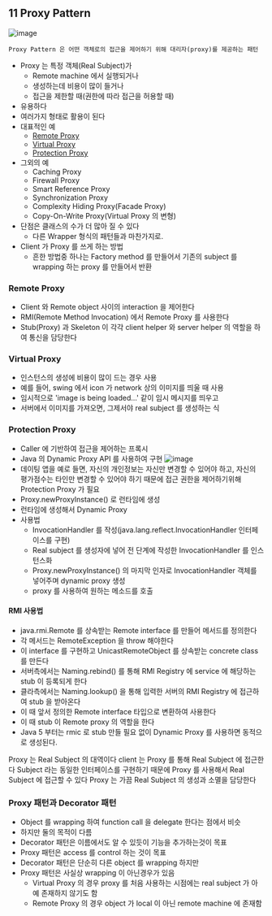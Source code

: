 ## 11 Proxy Pattern

![image](https://user-images.githubusercontent.com/7943694/79637851-48e52400-81bd-11ea-8d9a-ab4571312903.png)

```
Proxy Pattern 은 어떤 객체로의 접근을 제어하기 위해 대리자(proxy)를 제공하는 패턴
```

* Proxy 는 특정 객체(Real Subject)가
  * Remote machine 에서 실행되거나
  * 생성하는데 비용이 많이 들거나
  * 접근을 제한할 때(권한에 따라 접근을 허용할 때)
* 유용하다
* 여러가지 형태로 활용이 된다
* 대표적인 예
  * [Remote Proxy](#remote-proxy)
  * [Virtual Proxy](#virtual-proxy)
  * [Protection Proxy](#protection-proxy)
* 그외의 예
  * Caching Proxy
  * Firewall Proxy
  * Smart Reference Proxy
  * Synchronization Proxy
  * Complexity Hiding Proxy(Facade Proxy)
  * Copy-On-Write Proxy(Virtual Proxy 의 변형)
* 단점은 클래스의 수가 더 많아 질 수 있다
  * 다른 Wrapper 형식의 패턴들과 마찬가지로.
* Client 가 Proxy 를 쓰게 하는 방법
  * 흔한 방법중 하나는 Factory method 를 만들어서 기존의 subject 를 wrapping 하는 proxy 를 만들어서 반환


### Remote Proxy
* Client 와 Remote object 사이의 interaction 을 제어한다
* RMI(Remote Method Invocation) 에서 Remote Proxy 를 사용한다
* Stub(Proxy) 과 Skeleton 이 각각 client helper 와 server helper 의 역할을 하여 통신을 담당한다

### Virtual Proxy
* 인스턴스의 생성에 비용이 많이 드는 경우 사용
* 예를 들어, swing 에서 icon 가 network 상의 이미지를 띄울 때 사용
* 임시적으로 'image is being loaded...' 같이 임시 메시지를 띄우고
* 서버에서 이미지를 가져오면, 그제서야 real subject 를 생성하는 식

### Protection Proxy 
* Caller 에 기반하여 접근을 제어하는 프록시
* Java 의 Dynamic Proxy API 를 사용하여 구현
![image](https://user-images.githubusercontent.com/7943694/79637867-5ef2e480-81bd-11ea-910b-00c13d76df37.png)
* 데이팅 앱을 예로 들면, 자신의 개인정보는 자신만 변경할 수 있어야 하고, 자신의 평가점수는 타인만 변경할 수 있어야 하기 때문에 접근 권한을 제어하기위해 Protection Proxy 가 필요
* Proxy.newProxyInstance() 로 런타임에 생성
* 런타임에 생성해서 Dynamic Proxy
* 사용법
    * InvocationHandler 를 작성(java.lang.reflect.InvocationHandler 인터페이스를 구현)
    * Real subject 를 생성자에 넣어 전 단계에 작성한 InvocationHandler 를 인스턴스화
    * Proxy.newProxyInstance() 의 마지막 인자로 InvocationHandler 객체를 넣어주며 dynamic proxy 생성
    * proxy 를 사용하여 원하는 메소드를 호출

#### RMI 사용법
* java.rmi.Remote 를 상속받는 Remote interface 를 만들어 메서드를 정의한다
* 각 메서드는 RemoteException 을 throw 해야한다
* 이 interface 를 구현하고 UnicastRemoteObject 를 상속받는 concrete class 를 만든다
* 서버측에서는 Naming.rebind() 를 통해 RMI Registry 에 service 에 해당하는 stub 이 등록되게 한다
* 클라측에서는 Naming.lookup() 을 통해 입력한 서버의 RMI Registry 에 접근하여 stub 을 받아온다
* 이 때 앞서 정의한 Remote interface 타입으로 변환하여 사용한다
* 이 때 stub 이 Remote proxy 의 역할을 한다
* Java 5 부터는 rmic 로 stub 만들 필요 없이 Dynamic Proxy 를 사용하면 동적으로 생성된다.

Proxy 는 Real Subject 의 대역이다
client 는 Proxy 를 통해 Real Subject 에 접근한다
Subject 라는 동일한 인터페이스를 구현하기 때문에 Proxy 를 사용해서 Real Subject 에 접근할 수 있다
Proxy 는 가끔 Real Subject 의 생성과 소멸을 담당한다

### Proxy 패턴과 Decorator 패턴
* Object 를 wrapping 하여 function call 을 delegate 한다는 점에서 비슷
* 하지만 둘의 목적이 다름
* Decorator 패턴은 이름에서도 알 수 있듯이 기능을 추가하는것이 목표
* Proxy 패턴은 access 를 control 하는 것이 목표
* Decorator 패턴은 단순히 다른 object 를 wrapping 하지만
* Proxy 패턴은 사실상 wrapping 이 아닌경우가 있음
  * Virtual Proxy 의 경우 proxy 를 처음 사용하는 시점에는 real subject 가 아예 존재하지 않기도 함
  * Remote Proxy 의 경우 object 가 local 이 아닌 remote machine 에 존재함
